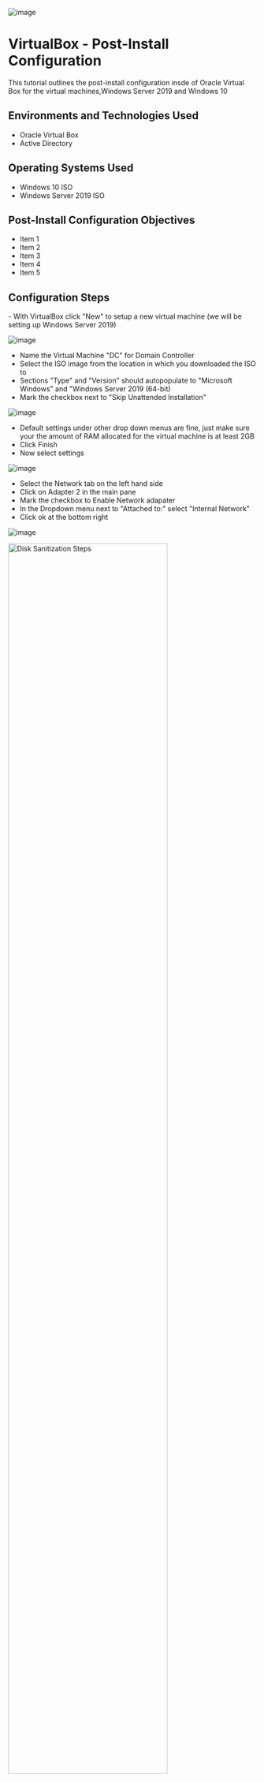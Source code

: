 ![image](https://github.com/user-attachments/assets/d341aa27-38e2-4010-a238-9fbbd122516b)

<h1>VirtualBox - Post-Install Configuration</h1>
This tutorial outlines the post-install configuration insde of Oracle Virtual Box for the virtual machines,Windows Server 2019 and Windows 10 <br />




<h2>Environments and Technologies Used</h2>

- Oracle Virtual Box
- Active Directory


<h2>Operating Systems Used </h2>

- Windows 10 ISO
- Windows Server 2019 ISO
 </b>

<h2>Post-Install Configuration Objectives</h2>

- Item 1
- Item 2
- Item 3
- Item 4
- Item 5

<h2>Configuration Steps</h2>
- With VirtualBox click "New" to setup a new virtual machine (we will be setting up Windows Server 2019)

![image](https://github.com/user-attachments/assets/c6b65845-0530-4b42-8dc9-e575623334dc)

- Name the Virtual Machine "DC" for Domain Controller
- Select the ISO image from the location in which you downloaded the ISO to
- Sections "Type" and "Version" should autopopulate to "Microsoft Windows" and "Windows Server 2019 (64-bit)
- Mark the checkbox next to "Skip Unattended Installation"

![image](https://github.com/user-attachments/assets/73d172e9-7bb9-4c71-9629-6f9fc1ed8f40)

- Default settings under other drop down menus are fine, just make sure your the amount of RAM allocated for the virtual machine is at least 2GB
- Click Finish
- Now select settings

![image](https://github.com/user-attachments/assets/618a01ac-289a-4dc9-be88-aedb18f0ba47)

- Select the Network tab on the left hand side
- Click on Adapter 2 in the main pane
- Mark the checkbox to Enable Network adapater
- In the Dropdown menu next to "Attached to:" select "Internal Network"
- Click ok at the bottom right

![image](https://github.com/user-attachments/assets/1fc85eae-c4f6-400d-af72-ae499a472136)



<p>
<img src="https://i.imgur.com/DJmEXEB.png" height="80%" width="80%" alt="Disk Sanitization Steps"/>
</p>
<p>
Lorem ipsum dolor sit amet, consectetur adipiscing elit, sed do eiusmod tempor incididunt ut labore et dolore magna aliqua. Ut enim ad minim veniam, quis nostrud exercitation ullamco laboris nisi ut aliquip ex ea commodo consequat. Duis aute irure dolor in reprehenderit in voluptate velit esse cillum dolore eu fugiat nulla pariatur.
</p>
<br />

<p>
<img src="https://i.imgur.com/DJmEXEB.png" height="80%" width="80%" alt="Disk Sanitization Steps"/>
</p>
<p>
Lorem ipsum dolor sit amet, consectetur adipiscing elit, sed do eiusmod tempor incididunt ut labore et dolore magna aliqua. Ut enim ad minim veniam, quis nostrud exercitation ullamco laboris nisi ut aliquip ex ea commodo consequat. Duis aute irure dolor in reprehenderit in voluptate velit esse cillum dolore eu fugiat nulla pariatur.
</p>
<br />

<p>
<img src="https://i.imgur.com/DJmEXEB.png" height="80%" width="80%" alt="Disk Sanitization Steps"/>
</p>
<p>
Lorem ipsum dolor sit amet, consectetur adipiscing elit, sed do eiusmod tempor incididunt ut labore et dolore magna aliqua. Ut enim ad minim veniam, quis nostrud exercitation ullamco laboris nisi ut aliquip ex ea commodo consequat. Duis aute irure dolor in reprehenderit in voluptate velit esse cillum dolore eu fugiat nulla pariatur.
</p>
<br />
